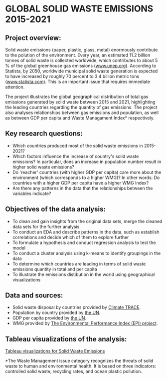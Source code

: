 # GLOBAL SOLID WASTE EMISSIONS 2015-2021

## Project overview: 
Solid waste emissions (paper, plastic, glass, metal) enormously contribute to the polution of the environment. Every year, an estimated 11.2 billion tonnes of solid waste is collected worldwide, which contributes to about 5 % of the global greenhouse gas emissions (www.unep.org). 
According to Statista, by 2050, worldwide municipal solid waste generation is expected to have increased by roughly 70 percent to 3.4 billion metric tons (www.statista.com). This is an important issue that requires immediate attention. 

The project illustrates the global geographical distribution of total gas emissions generated by solid waste between 2015 and 2021, highlighting the leading countries regarding the quantity of gas emissions. The project also analyses relationships between gas emissions and population, as well as between GDP per capita and Waste Managament Index* respectively. 

## Key research questions:

- Which countries produced most of the solid waste emissions in 2015-2021?
- Which factors influence the increase of country's solid waste emissions? In particular, does an increase in population number result in higher solid waste emissions? 
- Do 'reacher' countries (with higher GDP per capita) care more about the environment (which corresponds to a higher WMG)? In other words: Do countries with a higher GDP per capita have a higher WMG Index?
- Are there any patterns in the data that the relationships between the variables indicate? 

## Objectives of the data analysis: 
- To clean and gain insights from the original data sets, merge the cleaned data sets for the further analysis
- To conduct an EDA and describe patterns in the data, such as establish correlations and decide which of them to explore further
- To formulate a hypothesis and conduct regression analysis to test the model
- To conduct a cluster analysis using k-means to identify groupings in the data 
- To determine which countries are leading in terms of solid waste emissions quantity in total and per capita
- To illustrate the emissions distibution in the world using geographical visualizations
  
## Data and sources:
- Solid waste disposal by countries provided by [Climate TRACE](https://climatetrace.org/downloads).
- Population by country provided by [the UN](https://stats.oecd.org/).
- GDP per capita provided by [the UN](https://stats.oecd.org/).
- WMG provided by [The Environmental Performance Index (EPI) project](https://epi.yale.edu/downloads).

## Tableau visualizations of the analysis:

[Tableau visualizations for Solid Waste Emissions](https://public.tableau.com/views/Emissions_final_story/Story1?:language=en-US&publish=yes&:display_count=n&:origin=viz_share_link)


*The Waste Management issue category recognizes the threats of solid waste to human and environmental health. It is based on three indicators: controlled solid waste, recycling rates, and ocean plastic pollution.
